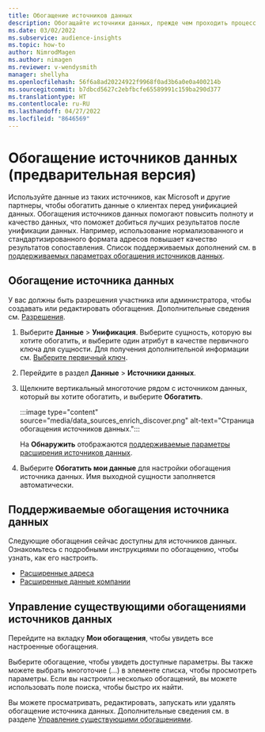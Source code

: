```yaml
---
title: Обогащение источников данных
description: Обогащайте источники данных, прежде чем проходить процесс унификации данных.
ms.date: 03/02/2022
ms.subservice: audience-insights
ms.topic: how-to
author: NimrodMagen
ms.author: nimagen
ms.reviewer: v-wendysmith
manager: shellyha
ms.openlocfilehash: 56f6a8ad20224922f9968f0ad3b6a0e0a400214b
ms.sourcegitcommit: b7dbcd5627c2ebfbcfe65589991c159ba290d377
ms.translationtype: HT
ms.contentlocale: ru-RU
ms.lasthandoff: 04/27/2022
ms.locfileid: "8646569"
---
```

# <a name="enrichment-for-data-sources-preview"></a>Обогащение источников данных (предварительная версия)

Используйте данные из таких источников, как Microsoft и другие партнеры, чтобы обогатить данные о клиентах перед унификацией данных. Обогащения источников данных помогают повысить полноту и качество данных, что поможет добиться лучших результатов после унификации данных. Например, использование нормализованного и стандартизированного формата адресов повышает качество результатов сопоставления. Список поддерживаемых дополнений см. в [поддерживаемых параметрах обогащения источников данных](#supported-data-source-enrichments).

## <a name="enrich-a-data-source"></a>Обогащение источника данных

У вас должны быть разрешения участника или администратора, чтобы создавать или редактировать обогащения. Дополнительные сведения см. [Разрешения](permissions.md).  

1. Выберите **Данные** > **Унификация**. Выберите сущность, которую вы хотите обогатить, и выберите один атрибут в качестве первичного ключа для сущности. Для получения дополнительной информации см. [Выберите первичный ключ](map-entities.md#select-primary-key-and-semantic-type-for-attributes).

1. Перейдите в раздел **Данные** > **Источники данных**.
 
1. Щелкните вертикальный многоточие рядом с источником данных, который вы хотите обогатить, и выберите **Обогатить**.

   :::image type="content" source="media/data_sources_enrich_discover.png" alt-text="Страница обогащения источников данных.":::

   На **Обнаружить** отображаются [поддерживаемые параметры расширения источников данных](#supported-data-source-enrichments).

1. Выберите **Обогатить мои данные** для настройки обогащения источника данных. Имя выходной сущности заполняется автоматически.

## <a name="supported-data-source-enrichments"></a>Поддерживаемые обогащения источника данных

Следующие обогащения сейчас доступны для источников данных. Ознакомьтесь с подробными инструкциями по обогащению, чтобы узнать, как его настроить.

- [Расширенные адреса](enrichment-enhanced-addresses.md)
- [Расширенные данные компании](enrichment-enhanced-company-data.md)

## <a name="manage-existing-data-source-enrichments"></a>Управление существующими обогащениями источников данных

Перейдите на вкладку **Мои обогащения**, чтобы увидеть все настроенные обогащения.

Выберите обогащение, чтобы увидеть доступные параметры. Вы также можете выбрать многоточие (...) в элементе списка, чтобы просмотреть параметры. Если вы настроили несколько обогащений, вы можете использовать поле поиска, чтобы быстро их найти.

Вы можете просматривать, редактировать, запускать или удалять обогащение источника данных. Дополнительные сведения см. в разделе [Управление существующими обогащениями](enrichment-hub.md).
